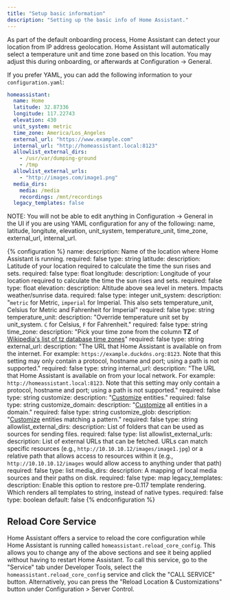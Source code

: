 ```yaml
---
title: "Setup basic information"
description: "Setting up the basic info of Home Assistant."
---
```


As part of the default onboarding process, Home Assistant can detect your location from IP address geolocation. Home Assistant will automatically select a temperature unit and time zone based on this location. You may adjust this during onboarding, or afterwards at Configuration -> General.

If you prefer YAML, you can add the following information to your `configuration.yaml`:

```yaml
homeassistant:
  name: Home
  latitude: 32.87336
  longitude: 117.22743
  elevation: 430
  unit_system: metric
  time_zone: America/Los_Angeles
  external_url: "https://www.example.com"
  internal_url: "http://homeassistant.local:8123"
  allowlist_external_dirs:
    - /usr/var/dumping-ground
    - /tmp
  allowlist_external_urls:
    - "http://images.com/image1.png"
  media_dirs:
    media: /media
    recordings: /mnt/recordings
  legacy_templates: false
```

NOTE: You will not be able to edit anything in Configuration -> General in the UI if you are using YAML configuration for any of the following: name, latitude, longitute, elevation, unit_system, temperature_unit, time_zone, external_url, internal_url.

{% configuration %}
name:
  description: Name of the location where Home Assistant is running.
  required: false
  type: string
latitude:
  description: Latitude of your location required to calculate the time the sun rises and sets.
  required: false
  type: float
longitude:
  description: Longitude of your location required to calculate the time the sun rises and sets.
  required: false
  type: float
elevation:
  description: Altitude above sea level in meters. Impacts weather/sunrise data.
  required: false
  type: integer
unit_system:
  description: "`metric` for Metric, `imperial` for Imperial. This also sets temperature_unit, Celsius for Metric and Fahrenheit for Imperial"
  required: false
  type: string
temperature_unit:
  description: "Override temperature unit set by unit_system. `C` for Celsius, `F` for Fahrenheit."
  required: false
  type: string
time_zone:
  description: "Pick your time zone from the column **TZ** of [Wikipedia's list of tz database time zones](http://en.wikipedia.org/wiki/List_of_tz_database_time_zones)"
  required: false
  type: string
external_url:
  description: "The URL that Home Assistant is available on from the internet. For example: `https://example.duckdns.org:8123`. Note that this setting may only contain a protocol, hostname and port; using a path is not supported."
  required: false
  type: string
internal_url:
  description: "The URL that Home Assistant is available on from your local network. For example: `http://homeassistant.local:8123`. Note that this setting may only contain a protocol, hostname and port; using a path is not supported."
  required: false
  type: string
customize:
  description: "[Customize](/docs/configuration/customizing-devices/) entities."
  required: false
  type: string
customize_domain:
  description: "[Customize](/docs/configuration/customizing-devices/) all entities in a domain."
  required: false
  type: string
customize_glob:
  description: "[Customize](/docs/configuration/customizing-devices/) entities matching a pattern."
  required: false
  type: string
allowlist_external_dirs:
  description: List of folders that can be used as sources for sending files.
  required: false
  type: list
allowlist_external_urls:
  description: List of external URLs that can be fetched. URLs can match specific resources (e.g., `http://10.10.10.12/images/image1.jpg`) or a relative path that allows access to resources within it (e.g., `http://10.10.10.12/images` would allow access to anything under that path)
  required: false
  type: list
media_dirs:
  description: A mapping of local media sources and their paths on disk.
  required: false
  type: map
legacy_templates:
  description: Enable this option to restore pre-0.117 template rendering. Which renders all templates to string, instead of native types.
  required: false
  type: boolean
  default: false
{% endconfiguration %}

## Reload Core Service

Home Assistant offers a service to reload the core configuration while Home Assistant is running called `homeassistant.reload_core_config`. This allows you to change any of the above sections and see it being applied without having to restart Home Assistant. To call this service, go to the "Service" tab under Developer Tools, select the `homeassistant.reload_core_config` service and click the "CALL SERVICE" button. Alternatively, you can press the "Reload Location & Customizations" button under Configuration > Server Control.
